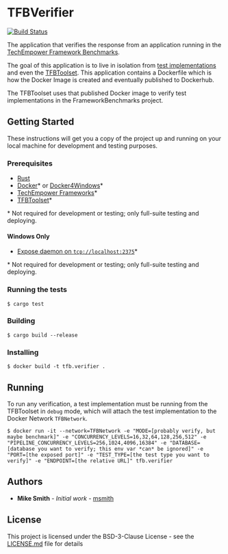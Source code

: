 # TFBVerifier

[![Build Status](https://github.com/TechEmpower/TFBVerifier/workflows/build/badge.svg?branch=master&event=push)](https://github.com/TechEmpower/TFBVerifier/actions?query=workflow%3Abuild+branch%3Amaster)

The application that verifies the response from an application running in the
[TechEmpower Framework Benchmarks](https://github.com/TechEmpower/FrameworkBenchmarks).

The goal of this application is to live in isolation from 
[test implementations](https://github.com/TechEmpower/FrameworkBenchmarks) and 
even the [TFBToolset](https://github.com/TechEmpower/TFBToolset). This 
application contains a Dockerfile which is how the Docker Image is created and 
eventually published to Dockerhub.

The TFBToolset uses that published Docker image to verify test implementations
in the FrameworkBenchmarks project.

## Getting Started

These instructions will get you a copy of the project up and running on your 
local machine for development and testing purposes.

### Prerequisites

* [Rust](https://rustup.rs/)
* [Docker](https://docs.docker.com/engine/install/)* or [Docker4Windows](https://docs.docker.com/docker-for-windows/install/)*
* [TechEmpower Frameworks](https://github.com/TechEmpower/FrameworkBenchmarks)*
* [TFBToolset](https://github.com/TechEmpower/TFBToolset)*

\* Not required for development or testing; only full-suite testing and deploying.

#### Windows Only

* [Expose daemon on `tcp://localhost:2375`](https://docs.docker.com/docker-for-windows/#general)*

\* Not required for development or testing; only full-suite testing and deploying.

### Running the tests

```
$ cargo test
```

### Building

```
$ cargo build --release
```

### Installing

```
$ docker build -t tfb.verifier .
```

## Running

To run any verification, a test implementation must be running from the 
TFBToolset in `debug` mode, which will attach the test implementation to the
Docker Network `TFBNetwork`.

```
$ docker run -it --network=TFBNetwork -e "MODE=[probably verify, but maybe benchmark]" -e "CONCURRENCY_LEVELS=16,32,64,128,256,512" -e "PIPELINE_CONCURRENCY_LEVELS=256,1024,4096,16384" -e "DATABASE=[database you want to verify; this env var *can* be ignored]" -e "PORT=[the exposed port]" -e "TEST_TYPE=[the test type you want to verify]" -e "ENDPOINT=[the relative URL]" tfb.verifier
```

## Authors

* **Mike Smith** - *Initial work* - [msmith](https://github.com/msmith-techempower)

## License

This project is licensed under the BSD-3-Clause License - see the [LICENSE.md](LICENSE.md) file for details
